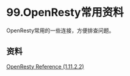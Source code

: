 # 99.OpenResty常用资料

OpenResty常用的一些连接，方便排查问题。

## 资料
[OpenResty Reference (1.11.2.2)](https://openresty-reference.readthedocs.io/en/latest/)
